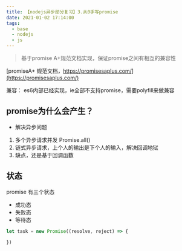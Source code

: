 ```yaml
---
title: 【nodejs异步部分复习】3.从0手写promise
date: 2021-01-02 17:14:00
tags:
  - base
  - nodejs
  - js
---
```

> 基于promise A+规范文档实现，保证promise之间有相互的兼容性

[promiseA+ 规范文档，https://promisesaplus.com/](https://promisesaplus.com/)

兼容：
es6内部已经实现，ie全部不支持promise，需要polyfill来做兼容

## promise为什么会产生？
- 解决异步问题

1. 多个异步请求并发 Promise.all()
2. 链式异步请求，上个人的输出是下个人的输入，解决回调地狱
3. 缺点，还是基于回调函数

## 状态
promise 有三个状态
- 成功态
- 失败态
- 等待态

```js
let task = new Promise((resolve, reject) => {

})

```